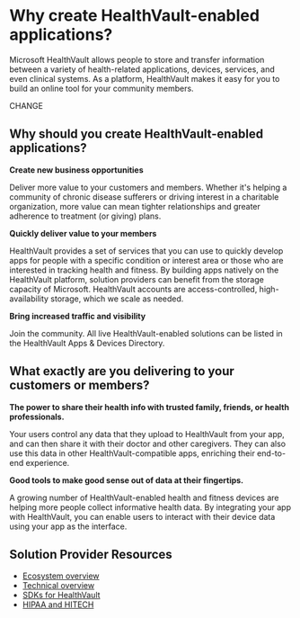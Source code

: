 Why create HealthVault-enabled applications?
============================================

Microsoft HealthVault allows people to store and transfer information between a variety of health-related applications, devices, services, and even clinical systems. As a platform, HealthVault makes it easy for you to build an online tool for your community members.

CHANGE

Why should you create HealthVault-enabled applications?
-------------------------------------------------------

**Create new business opportunities**

Deliver more value to your customers and members. Whether it's helping a community of chronic disease sufferers or driving interest in a charitable organization, more value can mean tighter relationships and greater adherence to treatment (or giving) plans.

**Quickly deliver value to your members**

HealthVault provides a set of services that you can use to quickly develop apps for people with a specific condition or interest area or those who are interested in tracking health and fitness. By building apps natively on the HealthVault platform, solution providers can benefit from the storage capacity of Microsoft. HealthVault accounts are access-controlled, high-availability storage, which we scale as needed.

**Bring increased traffic and visibility**

Join the community. All live HealthVault-enabled solutions can be listed in the HealthVault Apps & Devices Directory.

What exactly are you delivering to your customers or members?
-------------------------------------------------------------

**The power to share their health info with trusted family, friends, or health professionals.**

Your users control any data that they upload to HealthVault from your app, and can then share it with their doctor and other caregivers. They can also use this data in other HealthVault-compatible apps, enriching their end-to-end experience.

**Good tools to make good sense out of data at their fingertips.**

A growing number of HealthVault-enabled health and fitness devices are helping more people collect informative health data. By integrating your app with HealthVault, you can enable users to interact with their device data using your app as the interface.

Solution Provider Resources
---------------------------

-   <a href="ecosystem.md" id="PageContent_14068_2">Ecosystem overview</a> 
-   <a href="technical-overview.md" id="PageContent_14068_6">Technical overview</a>  
-   <a href="https://msdn.microsoft.com/en-us/healthvault/dn798744" id="PageContent_14068_4">SDKs for HealthVault</a> 
-   <a href="hipaa-and-hitech.md" id="PageContent_14068_5">HIPAA and HITECH</a> 

